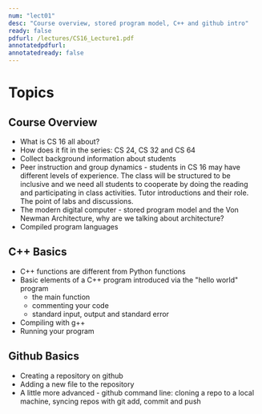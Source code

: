 ```yaml
---
num: "lect01"
desc: "Course overview, stored program model, C++ and github intro"
ready: false
pdfurl: /lectures/CS16_Lecture1.pdf
annotatedpdfurl: 
annotatedready: false
---
```


# Topics

## Course Overview
* What is CS 16 all about?
* How does it fit in the series: CS 24, CS 32 and CS 64
* Collect background information about students
* Peer instruction and group dynamics - students in CS 16 may have different levels of experience. The class will be structured to be inclusive and we need all students to cooperate by doing the reading and participating in class activities. Tutor introductions and their role. The point of labs and discussions. 
* The modern digital computer - stored program model and the Von Newman Architecture, why are we talking about architecture?
* Compiled program languages 

## C++ Basics
* C++ functions are different from Python functions
* Basic elements of a C++ program introduced via the "hello world" program
    * the main function
    * commenting your code
    * standard input, output and standard error
* Compiling with g++
* Running your program

## Github Basics
* Creating a repository on github
* Adding a new file to the repository
* A little more advanced - github command line: cloning a repo to a local machine, syncing repos with git add, commit and push
